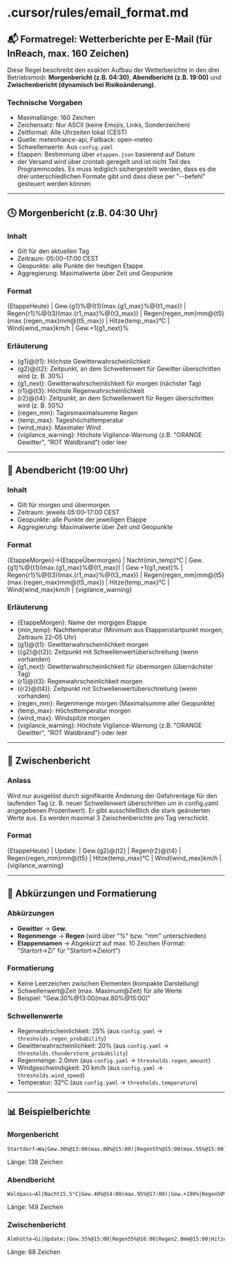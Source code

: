 # .cursor/rules/email_format.md

## 📬 Formatregel: Wetterberichte per E-Mail (für InReach, max. 160 Zeichen)

Diese Regel beschreibt den exakten Aufbau der Wetterberichte in den drei Betriebsmodi: **Morgenbericht (z.B. 04:30)**, **Abendbericht (z.B. 19:00)** und **Zwischenbericht (dynamisch bei Risikoänderung)**.

### Technische Vorgaben

- Maximallänge: 160 Zeichen
- Zeichensatz: Nur ASCII (keine Emojis, Links, Sonderzeichen)
- Zeitformat: Alle Uhrzeiten lokal (CEST)
- Quelle: meteofrance-api, Fallback: open-meteo
- Schwellenwerte: Aus `config.yaml`
- Etappen: Bestimmung über `etappen.json` basierend auf Datum
- der Versand wird über crontab geregelt und ist nicht Teil des Programmcodes. Es muss lediglich sichergestellt werden, dass es die drei unterschiedlichen Formate gibt und dass diese per "--befehl" gesteuert werden können

---

## 🕓 Morgenbericht (z.B. 04:30 Uhr)

### Inhalt
- Gilt für den aktuellen Tag
- Zeitraum: 05:00–17:00 CEST
- Geopunkte: alle Punkte der heutigen Etappe
- Aggregierung: Maximalwerte über Zeit und Geopunkte

### Format
{EtappeHeute} | Gew.{g1}%@{t1}(max.{g1_max}%@{t1_max}) | Regen{r1}%@{t3}(max.{r1_max}%@{t3_max}) | Regen{regen_mm}mm@{t5}(max.{regen_max}mm@{t5_max}) | Hitze{temp_max}°C | Wind{wind_max}km/h | Gew.+1{g1_next}%

### Erläuterung
- {g1}@{t1}: Höchste Gewitterwahrscheinlichkeit
- {g2}@{t2}: Zeitpunkt, an dem Schwellenwert für Gewitter überschritten wird (z. B. 30%)
- {g1_next}: Gewitterwahrscheinlichkeit für morgen (nächster Tag)
- {r1}@{t3}: Höchste Regenwahrscheinlichkeit
- {r2}@{t4}: Zeitpunkt, an dem Schwellenwert für Regen überschritten wird (z. B. 50%)
- {regen_mm}: Tagesmaximalsumme Regen
- {temp_max}: Tageshöchsttemperatur
- {wind_max}: Maximaler Wind
- {vigilance_warning}: Höchste Vigilance-Warnung (z.B. "ORANGE Gewitter", "ROT Waldbrand") oder leer

---

## 🌙 Abendbericht (19:00 Uhr)

### Inhalt
- Gilt für morgen und übermorgen
- Zeitraum: jeweils 05:00–17:00 CEST
- Geopunkte: alle Punkte der jeweiligen Etappe
- Aggregierung: Maximalwerte über Zeit und Geopunkte

### Format
{EtappeMorgen}→{EtappeÜbermorgen} | Nacht{min_temp}°C | Gew.{g1}%@{t1}(max.{g1_max}%@{t1_max}) | Gew.+1{g1_next}% | Regen{r1}%@{t3}(max.{r1_max}%@{t3_max}) | Regen{regen_mm}mm@{t5}(max.{regen_max}mm@{t5_max}) | Hitze{temp_max}°C | Wind{wind_max}km/h | {vigilance_warning}

### Erläuterung
- {EtappeMorgen}: Name der morgigen Etappe
- {min_temp}: Nachttemperatur (Minimum aus Etappenstartpunkt morgen, Zeitraum 22–05 Uhr)
- {g1}@{t1}: Gewitterwahrscheinlichkeit morgen
- ({g2}@{t2}): Zeitpunkt mit Schwellenwertüberschreitung (wenn vorhanden)
- {g1_next}: Gewitterwahrscheinlichkeit für übermorgen (übernächster Tag)
- {r1}@{t3}: Regenwahrscheinlichkeit morgen
- ({r2}@{t4}): Zeitpunkt mit Schwellenwertüberschreitung (wenn vorhanden)
- {regen_mm}: Regenmenge morgen (Maximalsumme aller Geopunkte)
- {temp_max}: Höchsttemperatur morgen
- {wind_max}: Windspitze morgen
- {vigilance_warning}: Höchste Vigilance-Warnung (z.B. "ORANGE Gewitter", "ROT Waldbrand") oder leer

---

## 🚨 Zwischenbericht

### Anlass
Wird nur ausgelöst durch signifikante Änderung der Gefahrenlage für den laufenden Tag (z. B. neuer Schwellenwert überschritten um in config.yaml angegebenen Prozentwert). Er gibt ausschließlich die stark geänderten Werte aus. Es werden maximal 3 Zwischenberichte pro Tag verschickt. 

### Format
{EtappeHeute} | Update: | Gew.{g2}@{t2} | Regen{r2}@{t4} | Regen{regen_mm}mm@{t5} | Hitze{temp_max}°C | Wind{wind_max}km/h | {vigilance_warning}

---

## 📝 Abkürzungen und Formatierung

### Abkürzungen
- **Gewitter** → **Gew.**
- **Regenmenge** → **Regen** (wird über "%" bzw. "mm" unterschieden)
- **Etappennamen** → Abgekürzt auf max. 10 Zeichen (Format: "Startort→Zi" für "Startort→Zielort")

### Formatierung
- Keine Leerzeichen zwischen Elementen (kompakte Darstellung)
- Schwellenwert@Zeit (max. Maximum@Zeit) für alle Werte
- Beispiel: "Gew.30%@13:00(max.80%@15:00)"

### Schwellenwerte
- Regenwahrscheinlichkeit: 25% (aus `config.yaml` → `thresholds.regen_probability`)
- Gewitterwahrscheinlichkeit: 20% (aus `config.yaml` → `thresholds.thunderstorm_probability`)
- Regenmenge: 2.0mm (aus `config.yaml` → `thresholds.regen_amount`)
- Windgeschwindigkeit: 20 km/h (aus `config.yaml` → `thresholds.wind_speed`)
- Temperatur: 32°C (aus `config.yaml` → `thresholds.temperature`)

---

## 📊 Beispielberichte

### Morgenbericht
```
Startdorf→Wa|Gew.30%@13:00(max.80%@15:00)|Regen55%@15:00(max.55%@15:00)|Regen2.0mm@15:00(max.6.0mm@15:00)|Hitze28.0°C|Wind25km/h|Gew.+180%
```
Länge: 138 Zeichen

### Abendbericht
```
Waldpass→Al|Nacht15.5°C|Gew.40%@14:00(max.95%@17:00)|Gew.+190%|Regen50%@14:00(max.70%@17:00)|Regen2.0mm@14:00(max.8.0mm@17:00)|Hitze33.5°C|Wind38km/h
```
Länge: 149 Zeichen

### Zwischenbericht
```
Almhütte→Gi|Update:|Gew.35%@15:00|Regen55%@16:00|Regen2.0mm@15:00|Hitze29.1°C|Wind31km/h
```
Länge: 88 Zeichen 